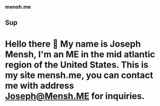 ### mensh.me
## Sup
# Hello there 👋 My name is Joseph Mensh, I'm an ME in the mid atlantic region of the United States. This is my site mensh.me, you can contact me with address [Joseph@Mensh.ME](mailto:joseph@mensh.me) for inquiries. 

<!--
**drfrisker/drfrisker** is a ✨ _special_ ✨ repository because its `README.md` (this file) appears on your GitHub profile.

Here are some ideas to get you started:

- 🔭 I’m currently working on ...
- 🌱 I’m currently learning ...
- 👯 I’m looking to collaborate on ...
- 🤔 I’m looking for help with ...
- 💬 Ask me about ...
- 📫 How to reach me: ...
- 😄 Pronouns: ...
- ⚡ Fun fact: ...
-->
